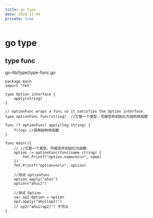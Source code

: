 ```yaml
---
title: go type
date: 2020-11-04
private: true
---
```

# go type
## type func
go-lib/type/type-func.go

    package main
    import "fmt"

    type Option interface {
        apply(string)
    }

    // optionFunc wraps a func so it satisfies the Option interface.
    type optionFunc func(string)  //它是一个类型，可接受并初始化为结构体函数

    func (f optionFunc) apply(log string) {
        f(log) //调用结构体函数
    }

    func main(){
        // //它是一个类型，可接受并初始化为函数
        option := optionFunc(func(name string) {
            fmt.Printf("option.name=%v\n", name)
        })
        fmt.Printf("option=%v\n", option)

        //测试 optionFunc
        option.apply("ahui")
        option("ahui2")

        //测试 Option
        var op2 Option = option
        op2.apply("ahui(op2)")
        // op2("ahui(op2)") 不可以
    }
